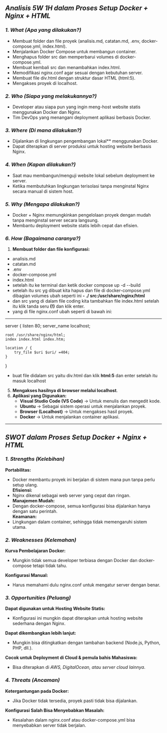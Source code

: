 ## *Analisis 5W 1H dalam Proses Setup Docker + Nginx + HTML*  

### *1. What (Apa yang dilakukan?)*   
- Membuat folder dan file proyek (analisis.md, catatan.md, .env, docker-compose.yml, index.html).  
- Menjalankan Docker Compose untuk membangun container.  
- Menghapus folder src dan memperbarui volumes di docker-compose.yml.  
- Membuat kembali src dan menambahkan index.html.  
- Memodifikasi nginx.conf agar sesuai dengan kebutuhan server.  
- Membuat file div.html dengan struktur dasar HTML (html:5).  
- Mengakses proyek di localhost.

### *2. Who (Siapa yang melakukannya?)*  
- Developer atau siapa pun yang ingin meng-host website statis menggunakan Docker dan Nginx.  
- Tim DevOps yang menangani deployment aplikasi berbasis Docker.  

### *3. Where (Di mana dilakukan?)*  
- Dijalankan di lingkungan pengembangan lokal** menggunakan Docker.  
- Dapat diterapkan di server produksi untuk hosting website berbasis Nginx.  

### *4. When (Kapan dilakukan?)*  
- Saat mau membangun/menguji website lokal sebelum deployment ke server.  
- Ketika membutuhkan lingkungan terisolasi tanpa menginstal Nginx secara manual di sistem host.  

### *5. Why (Mengapa dilakukan?)*  
- Docker + Nginx memungkinkan pengelolaan proyek dengan mudah tanpa menginstal server secara langsung.  
- Membantu deployment website statis lebih cepat dan efisien.   

### *6. How (Bagaimana caranya?)*  
1. **Membuat folder dan file konfigurasi:**  
  - analisis.md
- catatan.md
- .env
- docker-compose.yml
- index.html
- setelah itu ke terminal dan ketik docker compose up -d --build
- setelah itu src yg dibuat kita hapus dan file di docker-compose.yml dibagian volumes ubah seperti ini **- ./  src:/usr/share/nginx/html**
- dan src yang di dalam file coding kita tambahkan file index.html setelah itu klik tanda seru **(!)** dan klik enter.
- yang di file nginx.conf ubah seperti di bawah ini:
---
server {
    listen 80;
    server_name localhost;

    root /usr/share/nginx/html;
    index index.html index.htm;

    location / {
        try_file $uri $uri/ =404;
    }
}
- buat file didalam src yaitu div.html dan klik **html:5** dan enter setelah itu masuk localhost 

5. **Mengakses hasilnya di browser melalui localhost**.  
6. **Aplikasi yang Digunakan:**  
    - **Visual Studio Code (VS Code)** → Untuk menulis dan mengedit kode.  
    - **Ubuntu** → Sebagai sistem operasi untuk menjalankan proyek.  
    - **Browser (Localhost)** → Untuk mengakses hasil proyek.  
    - **Docker** → Untuk menjalankan container aplikasi.  

---

## *SWOT dalam Proses Setup Docker + Nginx + HTML*  

### *1. Strengths (Kelebihan)*  
**Portabilitas:**  
- Docker membantu proyek ini berjalan di sistem mana pun tanpa perlu setup ulang.  
**Efisiensi:**  
- Nginx dikenal sebagai web server yang cepat dan ringan.  
**Manajemen Mudah:**  
- Dengan docker-compose, semua konfigurasi bisa dijalankan hanya dengan satu perintah.  
**Keamanan:**  
- Lingkungan dalam container, sehingga tidak memengaruhi sistem utama.  

### *2. Weaknesses (Kelemahan)*  
**Kurva Pembelajaran Docker:**  
- Mungkin tidak semua developer terbiasa dengan Docker dan docker-compose tetapi tidak tahu.  

**Konfigurasi Manual:**  
- Harus memahami dulu nginx.conf untuk mengatur server dengan benar.  

### *3. Opportunities (Peluang)*  
**Dapat digunakan untuk Hosting Website Statis:**  
- Konfigurasi ini mungkin dapat diterapkan untuk hosting website sederhana dengan Nginx.  

**Dapat dikembangkan lebih lanjut:** 
- Mungkin bisa ditingkatkan dengan tambahan backend (Node.js, Python, PHP, dll.).  

**Cocok untuk Deployment di Cloud & pemula bahis Mahasiswa:**  
- Bisa diterapkan di *AWS, DigitalOcean, atau server cloud lainnya*.  

### *4. Threats (Ancaman)*  
**Ketergantungan pada Docker:**  
- Jika Docker tidak tersedia, proyek pasti tidak bisa dijalankan.  

**Konfigurasi Salah Bisa Menyebabkan Masalah:**
- Kesalahan dalam nginx.conf atau docker-compose.yml bisa menyebabkan server tidak berjalan.  

